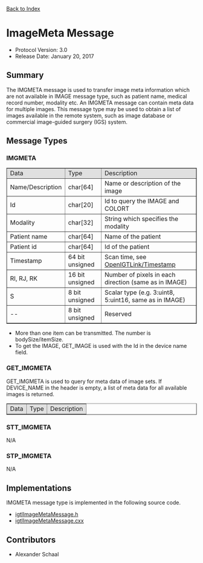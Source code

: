 [Back to Index](/Documents/Protocol/index.md)

ImageMeta Message
=================

- Protocol Version: 3.0
- Release Date: January 20, 2017


## Summary

The IMGMETA message is used to transfer image meta information which are not available in IMAGE message type, such as patient name, medical record number, modality etc. An IMGMETA message can contain meta data for multiple images. This message type may be used to obtain a list of images available in the remote system, such as image database or commercial image-guided surgery (IGS) system.

## Message Types

### IMGMETA
<table border="1" cellpadding="5" cellspacing="0" align="center">
<tr>
<td style="background:#e0e0e0;"> Data
</td><td style="background:#e0e0e0;"> Type
</td><td style="background:#e0e0e0;"> Description
</td></tr>
<tr>
<td align="left"> Name/Description
</td><td align="left"> char[64]
</td><td align="left"> Name or description of the image
</td></tr>
<tr>
<td align="left"> Id
</td><td align="left"> char[20]
</td><td align="left"> Id to query the IMAGE and COLORT
</td></tr>
<tr>
<td align="left"> Modality
</td><td align="left"> char[32]
</td><td align="left"> String which specifies the modality
</td></tr>
<tr>
<td align="left"> Patient name
</td><td align="left"> char[64]
</td><td align="left"> Name of the patient
</td></tr>
<tr>
<td align="left"> Patient id
</td><td align="left"> char[64]
</td><td align="left"> Id of the patient
</td></tr>
<tr>
<td align="left"> Timestamp
</td><td align="left"> 64 bit unsigned
</td><td align="left"> Scan time, see <a href="/Wiki/index.php/OpenIGTLink/Timestamp" title="OpenIGTLink/Timestamp">OpenIGTLink/Timestamp</a>
</td></tr>
<tr>
<td align="left"> RI, RJ, RK
</td><td align="left"> 16 bit unsigned
</td><td align="left"> Number of pixels in each direction (same as in IMAGE)
</td></tr>
<tr>
<td align="left"> S
</td><td align="left"> 8 bit unsigned
</td><td align="left"> Scalar type (e.g. 3:uint8, 5:uint16, same as in IMAGE)
</td></tr>
<tr>
<td align="left"> --
</td><td align="left"> 8 bit unsigned
</td><td align="left"> Reserved
</td></tr>
</table>



* More than one item can be transmitted. The number is bodySize/itemSize.
* To get the IMAGE, GET_IMAGE is used with the Id in the device name field.



### GET_IMGMETA

GET_IMGMETA is used to query for meta data of image sets. If DEVICE_NAME in the header is empty, a list of meta data for all available images is returned.

<table border="1" cellpadding="5" cellspacing="0" align="center">
<tr>
<td style="background:#e0e0e0;"> Data
</td><td style="background:#e0e0e0;"> Type
</td><td style="background:#e0e0e0;"> Description
</td></tr>
</table>


### STT_IMGMETA

N/A

### STP_IMGMETA

N/A


## Implementations

IMGMETA message type is implemented in the following source code.

* [igtlImageMetaMessage.h](/Source/igtlImageMetaMessage.h)
* [igtlImageMetaMessage.cxx](/Source/igtlImageMetaMessage.cxx)

## Contributors

* Alexander Schaal


